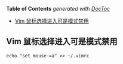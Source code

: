 <!-- START doctoc generated TOC please keep comment here to allow auto update -->
<!-- DON'T EDIT THIS SECTION, INSTEAD RE-RUN doctoc TO UPDATE -->
**Table of Contents**  *generated with [DocToc](https://github.com/thlorenz/doctoc)*

- [Vim 鼠标选择进入可是模式禁用](#vim-%E9%BC%A0%E6%A0%87%E9%80%89%E6%8B%A9%E8%BF%9B%E5%85%A5%E5%8F%AF%E6%98%AF%E6%A8%A1%E5%BC%8F%E7%A6%81%E7%94%A8)

<!-- END doctoc generated TOC please keep comment here to allow auto update -->

## Vim 鼠标选择进入可是模式禁用

```shell
echo "set mouse-=a" >> ~/.vimrc
```
